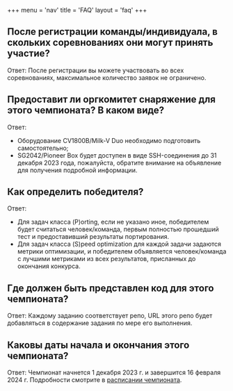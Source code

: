 +++
menu = 'nav'
title = 'FAQ'
layout = 'faq'
+++

## После регистрации команды/индивидуала, в скольких соревнованиях они могут принять участие?

Ответ: После регистрации вы можете участвовать во всех соревнованиях, максимальное количество заявок не ограничено.

## Предоставит ли оргкомитет снаряжение для этого чемпионата? В каком виде?

Ответ:

- Оборудование CV1800B/Milk-V Duo необходимо подготовить самостоятельно;
- SG2042/Pioneer Box будет доступен в виде SSH-соединения до 31 декабря 2023 года, пожалуйста, обратите внимание на объявление для получения подробной информации.

## Как определить победителя?

Ответ:

- Для задач класса (P)orting, если не указано иное, победителем будет считаться человек/команда, первым полностью прошедший тест и предоставивший результаты портирования.
- Для задач класса (S)peed optimization для каждой задачи задаются метрики оптимизации, и победителем объявляется человек/команда с лучшими метриками из всех результатов, присланных до окончания конкурса.

## Где должен быть представлен код для этого чемпионата?

Ответ: Каждому заданию соответствует репо, URL этого репо будет добавляться в содержание задания по мере его выполнения.

## Каковы даты начала и окончания этого чемпионата?

Ответ: Чемпионат начнется 1 декабря 2023 г. и завершится 16 февраля 2024 г. Подробности смотрите в [расписании чемпионата](/ru/00/#расписание-чемпионата).
